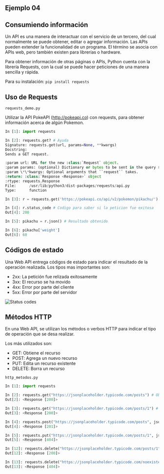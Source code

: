 ## Ejemplo 04
## Consumiendo información

Un API es una manera de interactuar con el servicio de un tercero, del cual normalmente se puede obtener, editar o agregar información. Las APIs pueden extender la funcionalidad de un programa. El término se asocia con APIs web, pero también existen para librerías o hardware.

Para obtener información de otras páginas o APIs, Python cuenta con la librería Requests, con la cual se puede hacer peticiones de una manera sencilla y rápida.

Para su instalación:
`pip install requests`

## Uso de Requests

`requests_demo.py`

Utilizar la API PokeAPI (http://pokeapi.co) con requests, para obtener información acerca de algún Pokemon.

```python
In [1]: import requests

In [2]: requests.get? # Ayuda                                                                                                                                    
Signature: requests.get(url, params=None, **kwargs)
Docstring:
Sends a GET request.

:param url: URL for the new :class:`Request` object.
:param params: (optional) Dictionary or bytes to be sent in the query string for the :class:`Request`.
:param \*\*kwargs: Optional arguments that ``request`` takes.
:return: :class:`Response <Response>` object
:rtype: requests.Response
File:      /usr/lib/python3/dist-packages/requests/api.py
Type:      function

In [3]: r = requests.get('https://pokeapi.co/api/v2/pokemon/pikachu/')

In [4]: r.status_code # Codigo para saber si la peticion fue exitosa  
Out[4]: 200

In [5]: pikachu = r.json() # Resultado obtenido 

In [6]: pikachu['weight']
Out[6]: 60
```

## Códigos de estado

Una Web API entrega códigos de estado para indicar el resultado de la operación realizada. Los tipos mas importantes son:

* 2xx: La petición fue relizada exitosamente
* 3xx: El recurso se ha movido
* 4xx: Error por parte del cliente
* 5xx: Error por parte del servidor

![Status codes](./status_codes.png)

## Métodos HTTP

En una Web API, se utilizan los métodos o verbos HTTP para indicar el tipo de operación que se desa realizar.

Los más utilizados son:

* GET: Obtiene el recurso
* POST: Agrega un nuevo recurso
* PUT: Edita un recurso existente
* DELETE: Borra un recurso

`http_metodos.py`

```python
In [1]: import requests

In [2]: requests.get("https://jsonplaceholder.typicode.com/posts") # Obtener múltiples elementos
Out[2]: <Response [200]>

In [3]: requests.get("https://jsonplaceholder.typicode.com/posts/1") # Obtener un elemento
Out[3]: <Response [200]>

In [4]: requests.post("https://jsonplaceholder.typicode.com/posts", json={"post": "Nuevo post de ejemplo"}) # Nuevo elemento
Out[4]: <Response [201]>

In [5]: requests.put("https://jsonplaceholder.typicode.com/posts/1", json={"post": "Editado"}) # Editar elemento
Out[5]: <Response [404]>

In [12]: requests.delete("https://jsonplaceholder.typicode.com/posts/1")  # Borrar elemento
Out[12]: <Response [200]>

In [13]: requests.delete("https://jsonplaceholder.typicode.com/noexiste")  # Elemento no existente
Out[13]: <Response [404]>
````

